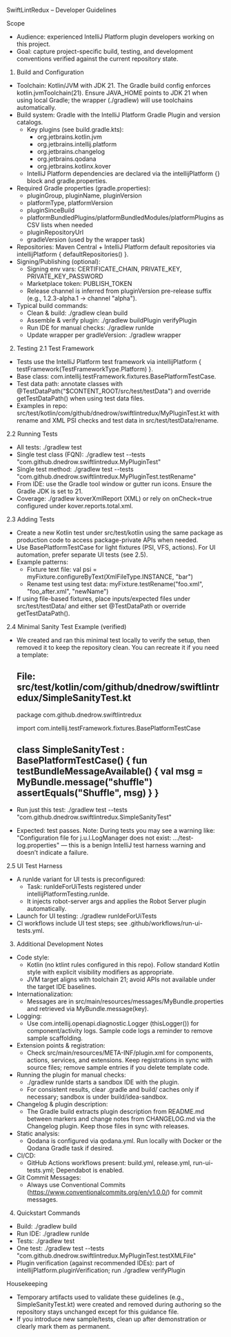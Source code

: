 SwiftLintRedux – Developer Guidelines

Scope
- Audience: experienced IntelliJ Platform plugin developers working on this project.
- Goal: capture project-specific build, testing, and development conventions verified against the current repository state.

1) Build and Configuration
- Toolchain: Kotlin/JVM with JDK 21. The Gradle build config enforces kotlin.jvmToolchain(21). Ensure JAVA_HOME points to JDK 21 when using local Gradle; the wrapper (./gradlew) will use toolchains automatically.
- Build system: Gradle with the IntelliJ Platform Gradle Plugin and version catalogs.
  - Key plugins (see build.gradle.kts):
    - org.jetbrains.kotlin.jvm
    - org.jetbrains.intellij.platform
    - org.jetbrains.changelog
    - org.jetbrains.qodana
    - org.jetbrains.kotlinx.kover
  - IntelliJ Platform dependencies are declared via the intellijPlatform {} block and gradle.properties.
- Required Gradle properties (gradle.properties):
  - pluginGroup, pluginName, pluginVersion
  - platformType, platformVersion
  - pluginSinceBuild
  - platformBundledPlugins/platformBundledModules/platformPlugins as CSV lists when needed
  - pluginRepositoryUrl
  - gradleVersion (used by the wrapper task)
- Repositories: Maven Central + IntelliJ Platform default repositories via intellijPlatform { defaultRepositories() }.
- Signing/Publishing (optional):
  - Signing env vars: CERTIFICATE_CHAIN, PRIVATE_KEY, PRIVATE_KEY_PASSWORD
  - Marketplace token: PUBLISH_TOKEN
  - Release channel is inferred from pluginVersion pre-release suffix (e.g., 1.2.3-alpha.1 → channel "alpha").
- Typical build commands:
  - Clean & build: ./gradlew clean build
  - Assemble & verify plugin: ./gradlew buildPlugin verifyPlugin
  - Run IDE for manual checks: ./gradlew runIde
  - Update wrapper per gradleVersion: ./gradlew wrapper

2) Testing
2.1 Test Framework
- Tests use the IntelliJ Platform test framework via intellijPlatform { testFramework(TestFrameworkType.Platform) }.
- Base class: com.intellij.testFramework.fixtures.BasePlatformTestCase.
- Test data path: annotate classes with @TestDataPath("$CONTENT_ROOT/src/test/testData") and override getTestDataPath() when using test data files.
- Examples in repo: src/test/kotlin/com/github/dnedrow/swiftlintredux/MyPluginTest.kt with rename and XML PSI checks and test data in src/test/testData/rename.

2.2 Running Tests
- All tests: ./gradlew test
- Single test class (FQN): ./gradlew test --tests "com.github.dnedrow.swiftlintredux.MyPluginTest"
- Single test method: ./gradlew test --tests "com.github.dnedrow.swiftlintredux.MyPluginTest.testRename"
- From IDE: use the Gradle tool window or gutter run icons. Ensure the Gradle JDK is set to 21.
- Coverage: ./gradlew koverXmlReport (XML) or rely on onCheck=true configured under kover.reports.total.xml.

2.3 Adding Tests
- Create a new Kotlin test under src/test/kotlin using the same package as production code to access package-private APIs when needed.
- Use BasePlatformTestCase for light fixtures (PSI, VFS, actions). For UI automation, prefer separate UI tests (see 2.5).
- Example patterns:
  - Fixture text file: val psi = myFixture.configureByText(XmlFileType.INSTANCE, "<foo>bar</foo>")
  - Rename test using test data: myFixture.testRename("foo.xml", "foo_after.xml", "newName")
- If using file-based fixtures, place inputs/expected files under src/test/testData/<area> and either set @TestDataPath or override getTestDataPath().

2.4 Minimal Sanity Test Example (verified)
- We created and ran this minimal test locally to verify the setup, then removed it to keep the repository clean. You can recreate it if you need a template:

  File: src/test/kotlin/com/github/dnedrow/swiftlintredux/SimpleSanityTest.kt
  ---
  package com.github.dnedrow.swiftlintredux

  import com.intellij.testFramework.fixtures.BasePlatformTestCase

  class SimpleSanityTest : BasePlatformTestCase() {
      fun testBundleMessageAvailable() {
          val msg = MyBundle.message("shuffle")
          assertEquals("Shuffle", msg)
      }
  }
  ---

- Run just this test:
  ./gradlew test --tests "com.github.dnedrow.swiftlintredux.SimpleSanityTest"

- Expected: test passes. Note: During tests you may see a warning like:
  "Configuration file for j.u.l.LogManager does not exist: .../test-log.properties" — this is a benign IntelliJ test harness warning and doesn’t indicate a failure.

2.5 UI Test Harness
- A runIde variant for UI tests is preconfigured:
  - Task: runIdeForUiTests registered under intellijPlatformTesting.runIde.
  - It injects robot-server args and applies the Robot Server plugin automatically.
- Launch for UI testing:
  ./gradlew runIdeForUiTests
- CI workflows include UI test steps; see .github/workflows/run-ui-tests.yml.

3) Additional Development Notes
- Code style:
  - Kotlin (no ktlint rules configured in this repo). Follow standard Kotlin style with explicit visibility modifiers as appropriate.
  - JVM target aligns with toolchain 21; avoid APIs not available under the target IDE baselines.
- Internationalization:
  - Messages are in src/main/resources/messages/MyBundle.properties and retrieved via MyBundle.message(key).
- Logging:
  - Use com.intellij.openapi.diagnostic.Logger (thisLogger()) for component/activity logs. Sample code logs a reminder to remove sample scaffolding.
- Extension points & registration:
  - Check src/main/resources/META-INF/plugin.xml for components, actions, services, and extensions. Keep registrations in sync with source files; remove sample entries if you delete template code.
- Running the plugin for manual checks:
  - ./gradlew runIde starts a sandbox IDE with the plugin.
  - For consistent results, clear .gradle and build/ caches only if necessary; sandbox is under build/idea-sandbox.
- Changelog & plugin description:
  - The Gradle build extracts plugin description from README.md between markers and change notes from CHANGELOG.md via the Changelog plugin. Keep those files in sync with releases.
- Static analysis:
  - Qodana is configured via qodana.yml. Run locally with Docker or the Qodana Gradle task if desired.
- CI/CD:
  - GitHub Actions workflows present: build.yml, release.yml, run-ui-tests.yml; Dependabot is enabled.
- Git Commit Messages:
  - Always use Conventional Commits (https://www.conventionalcommits.org/en/v1.0.0/) for commit messages.

4) Quickstart Commands
- Build: ./gradlew build
- Run IDE: ./gradlew runIde
- Tests: ./gradlew test
- One test: ./gradlew test --tests "com.github.dnedrow.swiftlintredux.MyPluginTest.testXMLFile"
- Plugin verification (against recommended IDEs): part of intellijPlatform.pluginVerification; run ./gradlew verifyPlugin

Housekeeping
- Temporary artifacts used to validate these guidelines (e.g., SimpleSanityTest.kt) were created and removed during authoring so the repository stays unchanged except for this guidance file.
- If you introduce new sample/tests, clean up after demonstration or clearly mark them as permanent.
